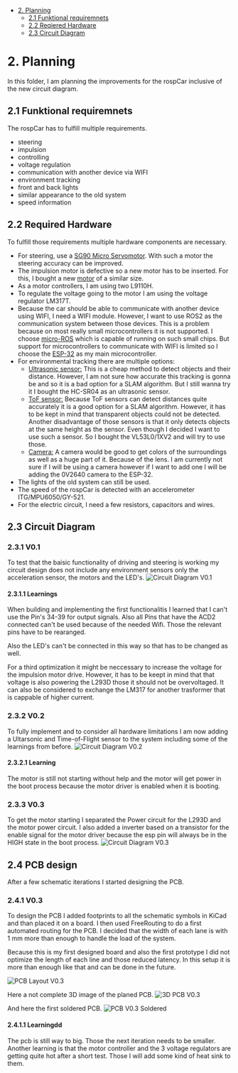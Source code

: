 
- [2. Planning](#2-planning)
  - [2.1 Funktional requiremnets](#21-funktional-requiremnets)
  - [2.2 Reqiered Hardware](#22-reqiered-hardware)
  - [2.3 Circuit Diagram](#23-circuit-diagram)

# 2. Planning
In this folder, I am planning the improvements for the rospCar inclusive of the new circuit diagram.

## 2.1 Funktional requiremnets

The rospCar has to fulfill multiple requirements.
 - steering
 - impulsion
 - controlling
 - voltage regulation
 - communication with another device via WIFI
 - environment tracking
 - front and back lights
 - similar appearance to the old system
 - speed information
## 2.2 Required Hardware
To fulfill those requirements multiple hardware components are necessary.
- For steering, use a [SG90 Micro Servomotor](http://www.ee.ic.ac.uk/pcheung/teaching/DE1_EE/stores/sg90_datasheet.pdf). With such a motor the steering accuracy can be improved.
- The impulsion motor is defective so a new motor has to be inserted. For this, I bought a new [motor](https://www.luedeke-elektronic.de/DC-Kleinmotor-2-5V-6V-DC-210mA-14-500U-Min-MOT2.html) of a similar size.
- As a motor controllers, I am using two L9110H.
- To regulate the voltage going to the motor I am using the voltage regulator LM317T.
- Because the car should be able to communicate with another device using WIFI, I need a WIFI module. However, I want to use ROS2 as the communication system between those devices. This is a problem because on most really small microcontrollers it is not supported. I choose [micro-ROS](https://micro.ros.org/) which is capable of running on such small chips. But support for microcontrollers to communicate with WIFI is limited so I choose the [ESP-32](https://www.espressif.com/en/products/socs/esp32) as my main microcontroller.
- For environmental tracking there are multiple options:
  - <ins>Ultrasonic sensor:</ins> This is a cheap method to detect objects and their distance. However, I am not sure how accurate this tracking is gonna be and so it is a bad option for a SLAM algorithm. But I still wanna try it I bought the HC-SR04 as an ultrasonic sensor.
  - <ins>ToF sensor:</ins> Because ToF sensors can detect distances quite accurately it is a good option for a SLAM algorithm. However, it has to be kept in mind that transparent objects could not be detected. Another disadvantage of those sensors is that it only detects objects at the same height as the sensor. Even though I decided I want to use such a sensor. So I bought the VL53L0/1XV2 and will try to use those.
  - <ins>Camera:</ins> A camera would be good to get colors of the surroundings as well as a huge part of it. Because of the lens. I am currently not sure if I will be using a camera however if I want to add one I will be adding the 0V2640 camera to the ESP-32.
- The lights of the old system can still be used.
- The speed of the rospCar is detected with an accelerometer ITG/MPU6050/GY-521.
- For the electric circuit, I need a few resistors, capacitors and wires.
## 2.3 Circuit Diagram
### 2.3.1 V0.1
To test that the baisic functionality of driving and steering is working my circuit design does not include any environment sensors only the acceleration sensor, the motors and the LED's.
![Circuit Diagram V0.1](circuit_V_0_1.png)

#### 2.3.1.1 Learnings
When building and implementing the first functionalitis I learned that I can't use the Pin's 34-39 for output signals. Also all Pins that have the ACD2 connected can't be used because of the needed Wifi. Those the relevant pins have to be rearanged.

Also the LED's can't be connected in this way so that has to be changed as well.

For a third optimization it might be neccessary to increase the voltage for the impulsion motor drive. However, it has to be keept in mind that that voltage is also powering the L293D those it should not be overvoltaged. It can also be considered to exchange the LM317 for another trasformer that is cappable of higher current.

### 2.3.2 V0.2
To fully implement and to consider all hardware limitations I am now adding a Ultarsonic and Time-of-Flight sensor to the system including some of the learnings from before.
![Circuit Diagram V0.2](circuit_V_0_2.svg)

#### 2.3.2.1 Learning
The motor is still not starting without help and the motor will get power in the boot process because the motor driver is enabled when it is booting.

### 2.3.3 V0.3
To get the motor starting I separated the Power circuit for the L293D and the motor power circuit. I also added a inverter based on a transistor for the enable signal for the motor driver because the esp pin will always be in the HIGH state in the boot process.
![Circuit Diagram V0.3](circuit_V_0_3.svg)

## 2.4 PCB design

After a few schematic iterations I started designing the PCB.

### 2.4.1 V0.3
To design the PCB I added footprints to all the schematic symbols in KiCad and than placed it on a board. I then used FreeRouting to do a first automated routing for the PCB. I decided that the width of each lane is with 1 mm more than enough to handle the load of the system.

Because this is my first designed board and also the first prototype I did not optimize the length of each line and those reduced latency. In this setup it is more than enough like that and can be done in the future.

![PCB Layout V0.3](pcblayout_V_0_3.svg)

Here a not complete 3D image of the planed PCB.
![3D PCB V0.3](3d_pcb_v_0_3.png) 

And here the first soldered PCB.
![PCB V0.3 Soldered](pcb_V_0_3_soldered.jpg)

#### 2.4.1.1 Learningdd

The pcb is still way to big. Those the next iteration needs to be smaller. Another learning is that the motor controller and the 3 voltage regulators are getting quite hot after a short test. Those I will add some kind of heat sink to them. 

